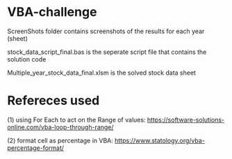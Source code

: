 # VBA-challenge

ScreenShots folder contains screenshots of the results for each year (sheet)

stock_data_script_final.bas is the seperate script file that contains the solution code

Multiple_year_stock_data_final.xlsm is the solved stock data sheet 






# Refereces used

(1) using For Each to act on the Range of values: https://software-solutions-online.com/vba-loop-through-range/

(2) format cell as percentage in VBA: https://www.statology.org/vba-percentage-format/
